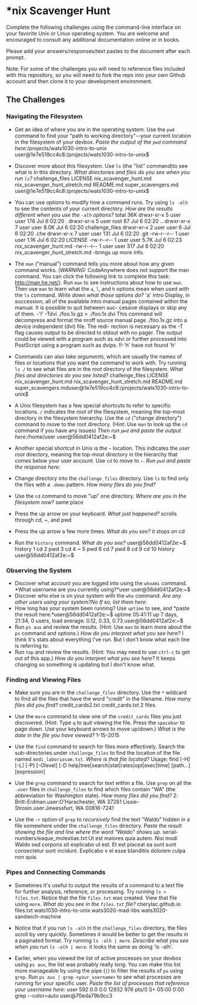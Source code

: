 # *nix Scavenger Hunt

Complete the following challenges using the command-line interface on your favorite
Unix or Linux operating system. You are welcome and encouraged to consult any
additional documentation online or in books.

Please add your answers/responses/text pastes to the document after each prompt.

Note: For some of the challenges you will need to reference files included with
this repository, so you will need to fork the repo into your own Github account
and then clone it to your development environment.

## The Challenges

### Navigating the Filesystem

* Get an idea of where you are in the operating system. Use the `pwd` command to find your "path to working directory"--your current location in the filesystem of your devbox. *Paste the output of the `pwd` command here:*/projects/wats1030-intro-to-unix
user@1e7e519cc4c8:/projects/wats1030-intro-to-unix$

* Discover more about this filesystem. Use `ls` (the "list" command)to see what is in this directory. *What directories and files do you see when you run `ls`?* challenge_files  LICENSE  nix_scavenger_hunt.md  nix_scavenger_hunt_stretch.md  README.md  super_scavengers.md
user@1e7e519cc4c8:/projects/wats1030-intro-to-unix$

* You can use *options* to modify how a command runs. Try using `ls -alh` to see the contents of your current directory. *How are the results different when you use the `-alh` options?* total 36K
drwxr-xr-x 5 user user  178 Jul  6 02:20 .
drwxr-xr-x 5 user root   87 Jul  6 02:20 ..
drwxr-xr-x 7 user user 8.0K Jul  6 02:20 challenge_files
drwxr-xr-x 2 user user    6 Jul  6 02:20 .che
drwxr-xr-x 7 user user  131 Jul  6 02:20 .git
-rw-r--r-- 1 user user 1.1K Jul  6 02:20 LICENSE
-rw-r--r-- 1 user user 5.7K Jul  6 02:23 nix_scavenger_hunt.md
-rw-r--r-- 1 user user  317 Jul  6 02:20 nix_scavenger_hunt_stretch.md
-brings up more info.

* The `man` ("manual") command tells you more about how any given command works. (*WARNING:* CodeAnywhere does not support the man command. You can click the following link to complete this task: http://man.he.net/). Run `man` to see instructions about how to use `man`. Then use `man` to learn what the `a`, `l`, and `h` options mean when used with the `ls` command. *Write down what those options do?* 
          'a' intro
           Display,  in  succession,  all  of the available intro manual pages
           contained within the manual.  It is possible to quit  between  suc-
           cessive displays or skip any of them.
           -'l' -Tdvi ./foo.1x.gz > ./foo.1x.dvi
           This  command  will  decompress  and format the nroff source manual
           page ./foo.1x.gz into a device independent (dvi) file.   The  redi-
           rection is necessary as the -T flag causes output to be directed to
           stdout with no pager.  The output could be viewed  with  a  program
           such  as  xdvi or further processed into PostScript using a program
           such as dvips.
           !!-'h' have not found 'h'
           
* Commands can also take *arguments*, which are usually the names of files or locations that you want the command to work with. Try running `ls /` to see what files are in the *root* directory of the filesystem. *What files and directories do you see listed?* challenge_files  LICENSE  nix_scavenger_hunt.md  nix_scavenger_hunt_stretch.md  README.md  super_scavengers.mduser@1e7e519cc4c8:/projects/wats1030-intro-to-unix$

* A Unix filesystem has a few special shortcuts to refer to specific locations. `/` indicates the *root* of the filesystem, meaning the top-most directory in the filesystem hierarchy. Use the `cd` ("change directory") command to move to the root directory. (Hint: Use `man` to look up the `cd` command if you have any issues) *Then run `pwd` and paste the output here:*/home/user
user@56dd0412af2e:~$

* Another special shortcut in Unix is the `~` location. This indicates the *user root* directory, meaning the top-most directory in the hierarchy that comes below your user account. Use `cd` to move to `~`. *Run `pwd` and paste the response here:*
* Change directory into the `challenge_files` directory. Use `ls` to find only the files with a `.demo` pattern. *How many files do you find?*
* Use the `cd` command to move "up" one directory. *Where are you in the filesystem now?* same place
* Press the up arrow on your keyboard. *What just happened?* scrolls through cd, ~, and pwd
* Press the up arrow a few more times. *What do you see?* it stops on cd
* Run the `history` command. *What do you see?* user@56dd0412af2e:~$ history
    1  cd
    2  pwd
    3  cd
    4  ~
    5  pwd
    6  cd
    7  pwd
    8  cd
    9  cd
   10  history
user@56dd0412af2e:~$

### Observing the System

* Discover what account you are logged into using the `whoami` command. *What username are you currently using?*user
user@56dd0412af2e:~$
* Discover who else is on your system with the `who` command. *Are any other users using your system?No If so, list them here:*
* How long has your system been running? Use `uptime` to see, and *paste the result here:*user@56dd0412af2e:~$ uptime
 05:41:11 up 7 days, 21:34,  0 users,  load average: 0.12, 0.33, 0.73
user@56dd0412af2e:~$
* Run `ps aux` and review the results. (Hint: Use `man` to learn more about the `ps` command and options.) *How do you interpret what you see here?* I think it's stats about everything I've run. But I don't know what each line is referring to.
* Run `top` and review the results. (Hint: You may need to use `ctrl-c` to get out of this app.) *How do you interpret what you see here?* It keeps changing so something is updating but I don't know what. 

### Finding and Viewing Files

* Make sure you are in the `challenge_files` directory. Use the `*` wildcard to find all the files that have the word "credit" in the filename. *How many files did you find?* credit_cards2.txt  credit_cards.txt 2 files.

* Use the `more` command to view one of the `credit_cards` files you just discovered. (Hint: Type `q` to quit viewing the file. Press the `spacebar` to page down. Use your keyboard arrows to move up/down.) *What is the date in the file you have viewed?* 1-15-2015
 
* Use the `find` command to search for files more effectively. Search the sub-directories under `challenge_files` to find the location of the file named `modi_laboriosam.txt`. *Where is that file located?* Usage: find [-H] [-L] [-P] [-Olevel] [-D help|tree|search|stat|rates|opt|exec|time] [path...] [expression]

* Use the `grep` command to search for text within a file. Use `grep` on all the `.user` files in `challenge_files` to find which files contain "WA" (the abbreviation for Washington state). *How many files did you find?* 2: Britt-Erdman.user:O'Harachester, WA 37261
Lissie-Strosin.user:Jewessfurt, WA 00816-7241

* Use the `-r` option of `grep` to *recursively* find the text "Waldo" hidden in a file somewhere under the `challenge_files` directory. *Paste the result showing the file and line where the word "Waldo" shows up.* serial-numbers/eaque_molestiae.txt:Ut est maiores quia autem. Nisi modi Waldo sed corporis sit explicabo ut est. Et est placeat ea sunt sunt consectetur sunt incidunt. Explicabo v
el esse blanditiis dolorem culpa non quia.

### Pipes and Connecting Commands

* Sometimes it's useful to output the results of a command to a text file for further analysis, reference, or processing. Try running `ls > files.txt`. Notice that the file `files.txt` was created. View that file using `more`. *What do you see in the `files.txt` file?* cherylac.github.io
files.txt
wats1030-intro-to-unix
wats3020-mad-libs
wats3020-sandwich-machine

* Notice that if you run `ls -alh` in the `challenge_files` directory, the files scroll by very quickly. Sometimes it would be better to get the results in a paginated format. Try running `ls -alh | more`. *Describe what you see when you run `ls -alh | more`.* it looks the same as doing 'ls -alh'.

* Earlier, when you viewed the list of active processes on your devbox using `ps aux`, the list was probably really long. You can make this list more manageable by using the pipe (`|`) to filter the results of `ps` using `grep`. Run `ps aux | grep <your_username>` to see what processes are running for your specific user. *Paste the list of processes that reference your username here:* user       592  0.0  0.0  12932   976 pts/0    S+   05:00   0:00 grep --color=auto user@70eda79b9cc3
